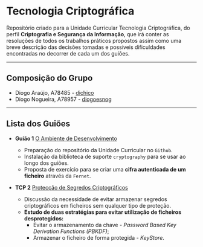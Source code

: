 # Tecnologia Criptográfica
Repositório criado para a Unidade Curricular Tecnologia Criptográfica, do perfil **Criptografia e Segurança da Informação**, que irá conter as resoluções de todos os trabalhos práticos propostos assim como uma breve descrição das decisões tomadas e possíveis dificuldades encontradas no decorrer de cada um dos guiões.

---

## **Composição do Grupo**
* Diogo Araújo, A78485 - [dichico](https://github.com/dichico)
* Diogo Nogueira, A78957 - [diogoesnog](https://github.com/diogoesnog)

---

## **Lista dos Guiões**

- **Guião 1** [O Ambiente de Desenvolvimento](https://github.com/uminho-miei-crypto/1920-G9/tree/master/Gui%C3%B5es/G1)   
  - Preparação do repositório da Unidade Curricular no ```Github```.
  - Instalação da biblioteca de suporte ```cryptography``` para se usar ao longo dos guiões.
  - Proposta de exercício para se criar uma **cifra autenticada de um ficheiro** através da ```Fernet```.

- **TCP 2** [Protecção de Segredos Criptográficos](https://github.com/uminho-miei-crypto/1920-G9/tree/master/Gui%C3%B5es/G2)
  - Discussão da necessidade de evitar armazenar segredos criptográficos em ficheiros sem qualquer tipo de proteção.
  - **Estudo de duas estratégias para evitar utilização de ficheiros desprotegidos:**
    - Evitar o armazenamento da chave - *Password Based Key Derivation Functions (PBKDF)*;
    - Armazenar o ficheiro de forma protegida - *KeyStore*.